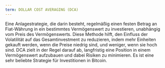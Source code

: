 ```yaml
---
term: DOLLAR COST AVERAGING (DCA)
---
```


Eine Anlagestrategie, die darin besteht, regelmäßig einen festen Betrag an Fiat-Währung in ein bestimmtes Vermögenswert zu investieren, unabhängig vom Preis des Vermögenswerts. Diese Methode hilft, den Einfluss der Volatilität auf das Gesamtinvestment zu reduzieren, indem mehr Einheiten gekauft werden, wenn die Preise niedrig sind, und weniger, wenn sie hoch sind. DCA zielt in der Regel darauf ab, langfristig eine Position in einem Vermögenswert aufzubauen und dabei Risiken zu minimieren. Es ist eine sehr beliebte Strategie für Investitionen in Bitcoin.